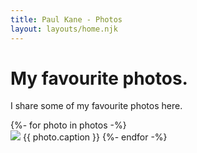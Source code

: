 ```yaml
---
title: Paul Kane - Photos
layout: layouts/home.njk
---
```

<h1 class="font-bold text-7xl">My favourite photos.</h1>
<p class="text-xl mt-4">I share some of my favourite photos here.</p>

{%- for photo in photos -%}  
    <img class="mt-4 rounded-xl" src="../img/{{ photo.imgName }}" />
    {{ photo.caption }}
{%- endfor -%}

